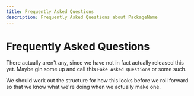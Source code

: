 ```yaml
---
title: Frequently Asked Questions
description: Frequently Asked Questions about PackageName
---
```


# Frequently Asked Questions

There actually aren't any, since we have not in fact actually released this
yet. Maybe gin some up and call this `Fake Asked Questions` or some such.

We should work out the structure for how this looks before we roll forward so
that we know what we're doing when we actually make one.
